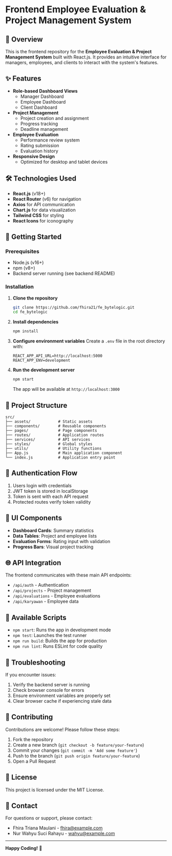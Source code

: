 # Frontend Employee Evaluation & Project Management System

## 📌 Overview
This is the frontend repository for the **Employee Evaluation & Project Management System** built with React.js. It provides an intuitive interface for managers, employees, and clients to interact with the system's features.

## ✨ Features
- **Role-based Dashboard Views**
  - Manager Dashboard
  - Employee Dashboard
  - Client Dashboard
- **Project Management**
  - Project creation and assignment
  - Progress tracking
  - Deadline management
- **Employee Evaluation**
  - Performance review system
  - Rating submission
  - Evaluation history
- **Responsive Design**
  - Optimized for desktop and tablet devices

## 🛠️ Technologies Used
- **React.js** (v18+)
- **React Router** (v6) for navigation
- **Axios** for API communication
- **Chart.js** for data visualization
- **Tailwind CSS** for styling
- **React Icons** for iconography

## 🚀 Getting Started

### Prerequisites
- Node.js (v16+)
- npm (v8+)
- Backend server running (see backend README)

### Installation
1. **Clone the repository**
   ```sh
   git clone https://github.com/fhira21/fe_bytelogic.git
   cd fe_bytelogic
   ```

2. **Install dependencies**
   ```sh
   npm install
   ```

3. **Configure environment variables**
   Create a `.env` file in the root directory with:
   ```
   REACT_APP_API_URL=http://localhost:5000
   REACT_APP_ENV=development
   ```

4. **Run the development server**
   ```sh
   npm start
   ```
   The app will be available at `http://localhost:3000`

## 📂 Project Structure
```
src/
├── assets/            # Static assets
├── components/        # Reusable components
├── pages/             # Page components
├── routes/            # Application routes
├── services/          # API services
├── styles/            # Global styles
├── utils/             # Utility functions
├── App.js             # Main application component
└── index.js           # Application entry point
```

## 🔐 Authentication Flow
1. Users login with credentials
2. JWT token is stored in localStorage
3. Token is sent with each API request
4. Protected routes verify token validity

## 🎨 UI Components
- **Dashboard Cards**: Summary statistics
- **Data Tables**: Project and employee lists
- **Evaluation Forms**: Rating input with validation
- **Progress Bars**: Visual project tracking

## 🌐 API Integration
The frontend communicates with these main API endpoints:
- `/api/auth` - Authentication
- `/api/projects` - Project management
- `/api/evaluations` - Employee evaluations
- `/api/karyawan` - Employee data

## 📝 Available Scripts
- `npm start`: Runs the app in development mode
- `npm test`: Launches the test runner
- `npm run build`: Builds the app for production
- `npm run lint`: Runs ESLint for code quality

## 🐛 Troubleshooting
If you encounter issues:
1. Verify the backend server is running
2. Check browser console for errors
3. Ensure environment variables are properly set
4. Clear browser cache if experiencing stale data

## 🤝 Contributing
Contributions are welcome! Please follow these steps:
1. Fork the repository
2. Create a new branch (`git checkout -b feature/your-feature`)
3. Commit your changes (`git commit -m 'Add some feature'`)
4. Push to the branch (`git push origin feature/your-feature`)
5. Open a Pull Request

## 📜 License
This project is licensed under the MIT License.

## 📧 Contact
For questions or support, please contact:
- Fhira Triana Maulani - fhira@example.com
- Nur Wahyu Suci Rahayu - wahyu@example.com

---

**Happy Coding!** 🚀
